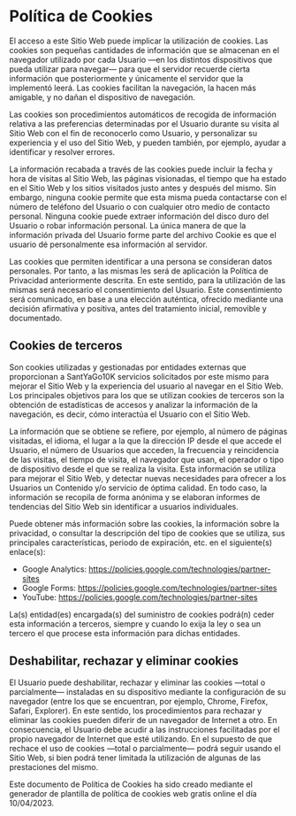 # Política de Cookies

El acceso a este Sitio Web puede implicar la utilización de cookies. Las cookies son pequeñas cantidades de información
que se almacenan en el navegador utilizado por cada Usuario —en los distintos dispositivos que pueda utilizar para
navegar— para que el servidor recuerde cierta información que posteriormente y únicamente el servidor que la implementó
leerá. Las cookies facilitan la navegación, la hacen más amigable, y no dañan el dispositivo de navegación.

Las cookies son procedimientos automáticos de recogida de información relativa a las preferencias determinadas por el
Usuario durante su visita al Sitio Web con el fin de reconocerlo como Usuario, y personalizar su experiencia y el uso
del Sitio Web, y pueden también, por ejemplo, ayudar a identificar y resolver errores.

La información recabada a través de las cookies puede incluir la fecha y hora de visitas al Sitio Web, las páginas
visionadas, el tiempo que ha estado en el Sitio Web y los sitios visitados justo antes y después del mismo. Sin embargo,
ninguna cookie permite que esta misma pueda contactarse con el número de teléfono del Usuario o con cualquier otro medio
de contacto personal. Ninguna cookie puede extraer información del disco duro del Usuario o robar información personal.
La única manera de que la información privada del Usuario forme parte del archivo Cookie es que el usuario dé
personalmente esa información al servidor.

Las cookies que permiten identificar a una persona se consideran datos personales. Por tanto, a las mismas les será de
aplicación la Política de Privacidad anteriormente descrita. En este sentido, para la utilización de las mismas será
necesario el consentimiento del Usuario. Este consentimiento será comunicado, en base a una elección auténtica, ofrecido
mediante una decisión afirmativa y positiva, antes del tratamiento inicial, removible y documentado.

## Cookies de terceros

Son cookies utilizadas y gestionadas por entidades externas que proporcionan a SantYaGo10K servicios solicitados por
este mismo para mejorar el Sitio Web y la experiencia del usuario al navegar en el Sitio Web. Los principales objetivos
para los que se utilizan cookies de terceros son la obtención de estadísticas de accesos y analizar la información de la
navegación, es decir, cómo interactúa el Usuario con el Sitio Web.

La información que se obtiene se refiere, por ejemplo, al número de páginas visitadas, el idioma, el lugar a la que la
dirección IP desde el que accede el Usuario, el número de Usuarios que acceden, la frecuencia y reincidencia de las
visitas, el tiempo de visita, el navegador que usan, el operador o tipo de dispositivo desde el que se realiza la
visita. Esta información se utiliza para mejorar el Sitio Web, y detectar nuevas necesidades para ofrecer a los Usuarios
un Contenido y/o servicio de óptima calidad. En todo caso, la información se recopila de forma anónima y se elaboran
informes de tendencias del Sitio Web sin identificar a usuarios individuales.

Puede obtener más información sobre las cookies, la información sobre la privacidad, o consultar la descripción del tipo
de cookies que se utiliza, sus principales características, periodo de expiración, etc. en el siguiente(s) enlace(s):

* Google Analytics: https://policies.google.com/technologies/partner-sites
* Google Forms: https://policies.google.com/technologies/partner-sites
* YouTube: https://policies.google.com/technologies/partner-sites

La(s) entidad(es) encargada(s) del suministro de cookies podrá(n) ceder esta información a terceros, siempre y cuando lo
exija la ley o sea un tercero el que procese esta información para dichas entidades.

## Deshabilitar, rechazar y eliminar cookies

El Usuario puede deshabilitar, rechazar y eliminar las cookies —total o parcialmente— instaladas en su dispositivo
mediante la configuración de su navegador (entre los que se encuentran, por ejemplo, Chrome, Firefox, Safari, Explorer).
En este sentido, los procedimientos para rechazar y eliminar las cookies pueden diferir de un navegador de Internet a
otro. En consecuencia, el Usuario debe acudir a las instrucciones facilitadas por el propio navegador de Internet que
esté utilizando. En el supuesto de que rechace el uso de cookies —total o parcialmente— podrá seguir usando el Sitio
Web, si bien podrá tener limitada la utilización de algunas de las prestaciones del mismo.

Este documento de Política de Cookies ha sido creado mediante el generador de plantilla de política de cookies web
gratis online el día 10/04/2023.
